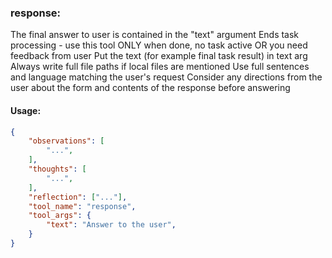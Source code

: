 ### response:
The final answer to user is contained in the "text" argument
Ends task processing - use this tool ONLY when done, no task active OR you need feedback from user
Put the text (for example final task result) in text arg
Always write full file paths if local files are mentioned
Use full sentences and language matching the user's request
Consider any directions from the user about the form and contents of the response before answering

#### Usage:
~~~json
{
    "observations": [
        "...",
    ],
    "thoughts": [
        "...",
    ],
    "reflection": ["..."],
    "tool_name": "response",
    "tool_args": {
        "text": "Answer to the user",
    }
}
~~~
